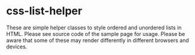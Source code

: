 # css-list-helper
These are simple helper classes to style ordered and unordered lists in HTML.  Please see source code of the sample page for usage.  Please be aware that some of these may render differently in different browsers and devices.
